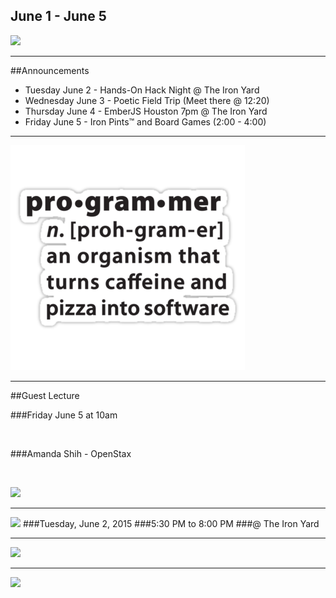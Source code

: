 
 ## June 1 - June 5
![](/images/logo_big.png)

----

##Announcements

- Tuesday June 2 - Hands-On Hack Night @ The Iron Yard  <!-- .element: class="fragment" data-fragment-index="1" -->
- Wednesday June 3 - Poetic Field Trip (Meet there @ 12:20)  <!-- .element: class="fragment" data-fragment-index="2" -->
- Thursday June 4 - EmberJS Houston 7pm @ The Iron Yard <!-- .element: class="fragment" data-fragment-index="3" -->
- Friday June 5 - Iron Pints™ and Board Games (2:00 - 4:00)  <!-- .element: class="fragment" data-fragment-index="4" -->

----

![](/images/programmer.png)

----

##Guest Lecture

###Friday June 5 at 10am

<br>

###Amanda Shih - OpenStax

<br>

![](https://media.licdn.com/mpr/mpr/shrinknp_400_400/p/1/000/1f7/122/3b8f65d.jpg)


----


![](https://www.evernote.com/l/ABMoU7ZYzPpLXKnfDZoDmJuLLAmLVg2V5hQB/image.png)
###Tuesday, June 2, 2015
###5:30 PM to 8:00 PM 
###@ The Iron Yard



----

![](http://www.commitstrip.com/wp-content/uploads/2015/05/Strip-Projet-abandonn%C3%A9-nostalgie-650-finalenglish12.jpg) <!--  -->

----

![](https://www.evernote.com/l/ABPehZjR5UFE9ZuO1pHVLc4fOLlnXsnpJ4YB/image.png)

